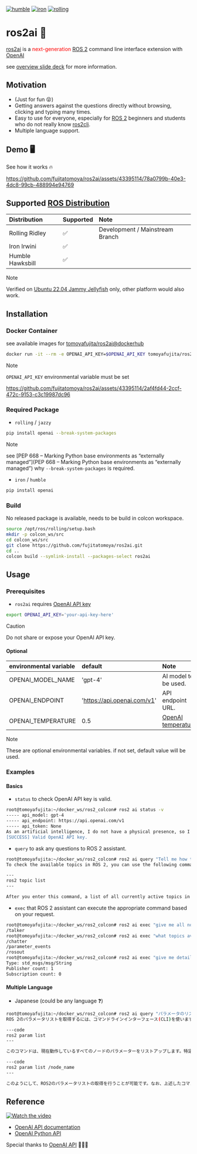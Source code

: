 [![humble](https://github.com/fujitatomoya/ros2ai/actions/workflows/humble.yml/badge.svg)](https://github.com/fujitatomoya/ros2ai/actions/workflows/humble.yml) [![iron](https://github.com/fujitatomoya/ros2ai/actions/workflows/iron.yml/badge.svg)](https://github.com/fujitatomoya/ros2ai/actions/workflows/iron.yml) [![rolling](https://github.com/fujitatomoya/ros2ai/actions/workflows/rolling.yml/badge.svg)](https://github.com/fujitatomoya/ros2ai/actions/workflows/rolling.yml)

# ros2ai 🤖

[ros2ai](https://github.com/fujitatomoya/ros2ai) is a <span style="color:red">next-generation</span> [ROS 2](https://github.com/ros2) command line interface extension with [OpenAI](https://openai.com/)

see [overview slide deck](https://raw.githack.com/fujitatomoya/ros2ai/rolling/doc/overview.html) for more information.

## Motivation

- (Just for fun 😝)
- Getting answers against the questions directly without browsing, clicking and typing many times.
- Easy to use for everyone, especially for [ROS 2](https://github.com/ros2) beginners and students who do not really know [ros2cli](https://github.com/ros2/ros2cli).
- Multiple language support.

## Demo 🖥️

See how it works 🔥

https://github.com/fujitatomoya/ros2ai/assets/43395114/78a0799b-40e3-4dc8-99cb-488994e94769

## Supported [ROS Distribution](https://docs.ros.org/en/rolling/Releases.html)

| Distribution      | Supported | Note |
| :---------------- | :-------- | :--- |
| Rolling Ridley    |    ✅     | Development / Mainstream Branch |
| Iron Irwini       |    ✅     | |
| Humble Hawksbill  |    ✅     | |

> [!NOTE]
> Verified on [Ubuntu 22.04 Jammy Jellyfish](https://releases.ubuntu.com/jammy/) only, other platform would also work.

## Installation

### Docker Container

see available images for [tomoyafujita/ros2ai@dockerhub](https://hub.docker.com/repository/docker/tomoyafujita/ros2ai/tags?page=1&ordering=last_updated)

```bash
docker run -it --rm -e OPENAI_API_KEY=$OPENAI_API_KEY tomoyafujita/ros2ai:humble
```

> [!NOTE]
> `OPENAI_API_KEY` environmental variable must be set

https://github.com/fujitatomoya/ros2ai/assets/43395114/2af4fd44-2ccf-472c-9153-c3c19987dc96

### Required Package

- `rolling` / `jazzy`

```bash
pip install openai --break-system-packages
```

> [!NOTE]
> see [PEP 668 – Marking Python base environments as “externally managed”](PEP 668 – Marking Python base environments as “externally managed”) why `--break-system-packages` is required.

- `iron` / `humble`

```bash
pip install openai
```

### Build

No released package is available, needs to be build in colcon workspace.

```bash
source /opt/ros/rolling/setup.bash
mkdir -p colcon_ws/src
cd colcon_ws/src
git clone https://github.com/fujitatomoya/ros2ai.git
cd ..
colcon build --symlink-install --packages-select ros2ai
```

## Usage

### Prerequisites

- `ros2ai` requires [OpenAI API key](https://platform.openai.com/docs/overview)

```bash
export OPENAI_API_KEY='your-api-key-here'
```

> [!CAUTION]
> Do not share or expose your OpenAI API key.

#### Optional

| environmental variable | default                     | Note                   |
| :----------------------| :-------------------------- | :--------------------- |
| OPENAI_MODEL_NAME      | 'gpt-4'                     | AI model to be used.   |
| OPENAI_ENDPOINT        | 'https://api.openai.com/v1' | API endpoint URL.      |
| OPENAI_TEMPERATURE     | 0.5                         | [OpenAI temperature](https://platform.openai.com/docs/guides/text-generation/how-should-i-set-the-temperature-parameter) |

> [!NOTE]
> These are optional environmental variables. if not set, default value will be used.

### Examples

#### Basics

- `status` to check OpenAI API key is valid.

```bash
root@tomoyafujita:~/docker_ws/ros2_colcon# ros2 ai status -v
----- api_model: gpt-4
----- api_endpoint: https://api.openai.com/v1
----- api_token: None
As an artificial intelligence, I do not have a physical presence, so I can't be "in service" in the traditional sense. But I am available to assist you 24/7.
[SUCCESS] Valid OpenAI API key.
```

- `query` to ask any questions to ROS 2 assistant.

```bash
root@tomoyafujita:~/docker_ws/ros2_colcon# ros2 ai query "Tell me how to check the available topics?"
To check the available topics in ROS 2, you can use the following command in the terminal:

---
ros2 topic list
---

After you enter this command, a list of all currently active topics in your ROS2 system will be displayed. This list includes all topics that nodes in your system are currently publishing to or subscribing from.
```

- `exec` that ROS 2 assistant can execute the appropriate command based on your request.

```bash
root@tomoyafujita:~/docker_ws/ros2_colcon# ros2 ai exec "give me all nodes"
/talker
root@tomoyafujita:~/docker_ws/ros2_colcon# ros2 ai exec "what topics available"
/chatter
/parameter_events
/rosout
root@tomoyafujita:~/docker_ws/ros2_colcon# ros2 ai exec "give me detailed info for topic /chatter"
Type: std_msgs/msg/String
Publisher count: 1
Subscription count: 0
```

#### Multiple Language

- Japanese (could be any language ❓)

```bash
root@tomoyafujita:~/docker_ws/ros2_colcon# ros2 ai query "パラメータのリスト取得方法を教えて"
ROS 2のパラメータリストを取得するには、コマンドラインインターフェース(CLI)を使います。具体的には、次のコマンドを使用します：

---code
ros2 param list
---

このコマンドは、現在動作しているすべてのノードのパラメーターをリストアップします。特定のノードのパラメータだけを見たい場合には、以下のようにノード名を指定することもできます。

---code
ros2 param list /node_name
---

このようにして、ROS2のパラメータリストの取得を行うことが可能です。なお、上述したコマンドはシェルから直接実行してください。
```

## Reference

[![Watch the video](https://img.youtube.com/vi/60IOU1KrWXY/maxresdefault.jpg)](https://www.youtube.com/watch?v=60IOU1KrWXY)

- [OpenAI API documentation](https://platform.openai.com/docs)
- [OpenAI Python API](https://github.com/openai/openai-python)

Special thanks to [OpenAI API](https://platform.openai.com/) 🌟🌟🌟

